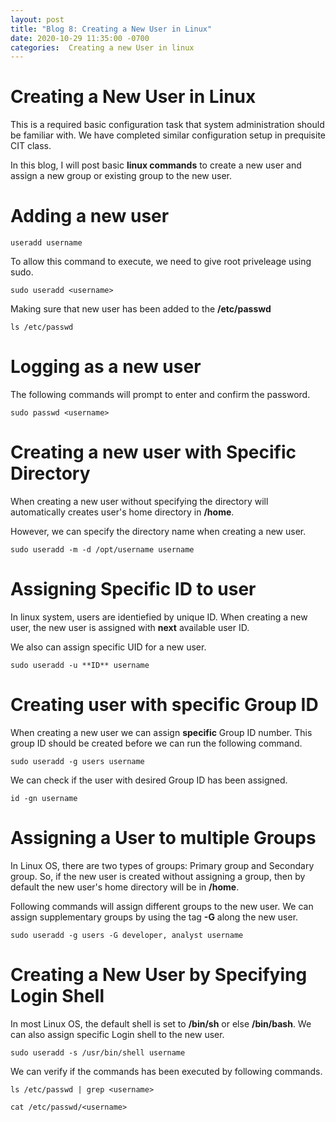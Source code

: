 ```yaml
---
layout: post
title: "Blog 8: Creating a New User in Linux"
date: 2020-10-29 11:35:00 -0700
categories:  Creating a new User in linux
---
```


# Creating a New User in Linux

This is a required basic configuration task that system administration should be familiar with. We have completed similar configuration 
setup in prequisite CIT class. 

In this blog, I will post basic **linux commands** to create a new user and assign a new group or existing group to the new user.


# Adding a new user
```
useradd username
```
To allow this command to execute, we need to give root priveleage using sudo.

```
sudo useradd <username>
```
Making sure that new user has been added to the **/etc/passwd** 

```
ls /etc/passwd
```

# Logging as a new user

The following commands will prompt to enter and confirm the password.
```
sudo passwd <username>
```
# Creating a new user with Specific Directory

When creating a new user without specifying the directory will automatically creates user's home directory in **/home**.

However, we can specify the directory name when creating a new user.

```
sudo useradd -m -d /opt/username username 
```

# Assigning Specific ID to user

In linux system, users are identiefied by unique ID. When creating a new user, the new user is assigned with **next** available user ID.

We also can assign specific UID for a new user.

```
sudo useradd -u **ID** username
```

# Creating user with specific Group ID

When creating a new user we can assign **specific** Group ID number. This group ID should be created
before we can run the following command.

```
sudo useradd -g users username
```

We can check if the user with desired Group ID has been assigned.

```
id -gn username
```
# Assigning a User to multiple Groups

In Linux OS, there are two types of groups: Primary group and Secondary group.
So, if the new user is created without assigning a group, then by default the new user's home directory
will be in **/home**.

Following commands will assign different groups to the new user. We can assign supplementary groups by 
using  the tag **-G** along the new user.

```
sudo useradd -g users -G developer, analyst username

```

# Creating a New User by Specifying Login Shell

In most Linux OS, the default shell is set to **/bin/sh** or else **/bin/bash**.
We can also assign specific Login shell to the new user.

```
sudo useradd -s /usr/bin/shell username
```

We can verify if the commands has been executed by following commands.

```
ls /etc/passwd | grep <username>

cat /etc/passwd/<username>

```

